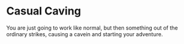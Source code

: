 # Casual Caving
You are just going to work like normal, but then something out of the ordinary strikes, causing a cavein and starting your adventure.
